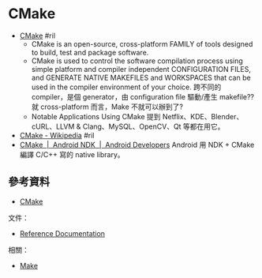 # CMake

  - [CMake](https://cmake.org/) #ril
      - CMake is an open-source, cross-platform FAMILY of tools designed to build, test and package software.
      - CMake is used to control the software compilation process using simple platform and compiler independent CONFIGURATION FILES, and GENERATE NATIVE MAKEFILES and WORKSPACES that can be used in the compiler environment of your choice. 跨不同的 compiler，是個 generator，由 configuration file 驅動/產生 makefile?? 就 cross-platform 而言，Make 不就可以辦到了?
      - Notable Applications Using CMake 提到 Netflix、KDE、Blender、cURL、LLVM & Clang、MySQL、OpenCV、Qt 等都在用它。
  - [CMake \- Wikipedia](https://en.wikipedia.org/wiki/CMake) #ril
  - [CMake  \|  Android NDK  \|  Android Developers](https://developer.android.com/ndk/guides/cmake) Android 用 NDK + CMake 編譯 C/C++ 寫的 native library。

## 參考資料

  - [CMake](https://cmake.org/)

文件：

  - [Reference Documentation](https://cmake.org/cmake/help/latest/)

相關：

  - [Make](make.md)
